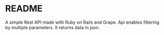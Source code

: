 # README

A simple Rest API made with Ruby on Rails and Grape. Api enables filtering by multiple parameters. It returns data in json.
